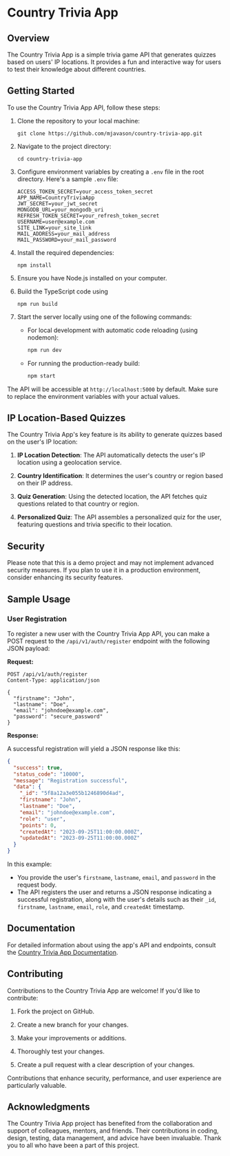
# Country Trivia App

## Overview

The Country Trivia App is a simple trivia game API that generates quizzes based on users' IP locations. It provides a fun and interactive way for users to test their knowledge about different countries.

## Getting Started

To use the Country Trivia App API, follow these steps:

1. Clone the repository to your local machine:

   ```shell
   git clone https://github.com/mjavason/country-trivia-app.git
   ```

2. Navigate to the project directory:

   ```shell
   cd country-trivia-app
   ```

3. Configure environment variables by creating a `.env` file in the root directory. Here's a sample `.env` file:

   ```env
   ACCESS_TOKEN_SECRET=your_access_token_secret
   APP_NAME=CountryTriviaApp
   JWT_SECRET=your_jwt_secret
   MONGODB_URL=your_mongodb_uri
   REFRESH_TOKEN_SECRET=your_refresh_token_secret
   USERNAME=user@example.com
   SITE_LINK=your_site_link
   MAIL_ADDRESS=your_mail_address
   MAIL_PASSWORD=your_mail_password
   ```

4. Install the required dependencies:

   ```shell
   npm install
   ```
5. Ensure you have Node.js installed on your computer.
6. Build the TypeScript code using 
   ```shell
   npm run build
   ```
7. Start the server locally using one of the following commands:

   - For local development with automatic code reloading (using nodemon):
     ```bash
     npm run dev
     ```
   - For running the production-ready build:
     ```bash
     npm start
     ```


The API will be accessible at `http://localhost:5000` by default. Make sure to replace the environment variables with your actual values.

## IP Location-Based Quizzes

The Country Trivia App's key feature is its ability to generate quizzes based on the user's IP location:

1. **IP Location Detection**: The API automatically detects the user's IP location using a geolocation service.

2. **Country Identification**: It determines the user's country or region based on their IP address.

3. **Quiz Generation**: Using the detected location, the API fetches quiz questions related to that country or region.

4. **Personalized Quiz**: The API assembles a personalized quiz for the user, featuring questions and trivia specific to their location.

## Security

Please note that this is a demo project and may not implement advanced security measures. If you plan to use it in a production environment, consider enhancing its security features.

## Sample Usage

### User Registration

To register a new user with the Country Trivia App API, you can make a POST request to the `/api/v1/auth/register` endpoint with the following JSON payload:

**Request:**

```http
POST /api/v1/auth/register
Content-Type: application/json

{
  "firstname": "John",
  "lastname": "Doe",
  "email": "johndoe@example.com",
  "password": "secure_password"
}
```

**Response:**

A successful registration will yield a JSON response like this:

```json
{
  "success": true,
  "status_code": "10000",
  "message": "Registration successful",
  "data": {
    "_id": "5f8a12a3e055b1246890d4ad",
    "firstname": "John",
    "lastname": "Doe",
    "email": "johndoe@example.com",
    "role": "user",
    "points": 0,
    "createdAt": "2023-09-25T11:00:00.000Z",
    "updatedAt": "2023-09-25T11:00:00.000Z"
  }
}
```

In this example:

- You provide the user's `firstname`, `lastname`, `email`, and `password` in the request body.
- The API registers the user and returns a JSON response indicating a successful registration, along with the user's details such as their `_id`, `firstname`, `lastname`, `email`, `role`, and `createdAt` timestamp.


## Documentation

For detailed information about using the app's API and endpoints, consult the [Country Trivia App Documentation](https://documenter.getpostman.com/view/29278179/2s9YJZ2Pep).

## Contributing

Contributions to the Country Trivia App are welcome! If you'd like to contribute:

1. Fork the project on GitHub.

2. Create a new branch for your changes.

3. Make your improvements or additions.

4. Thoroughly test your changes.

5. Create a pull request with a clear description of your changes.

Contributions that enhance security, performance, and user experience are particularly valuable.

## Acknowledgments

The Country Trivia App project has benefited from the collaboration and support of colleagues, mentors, and friends. Their contributions in coding, design, testing, data management, and advice have been invaluable. Thank you to all who have been a part of this project.
